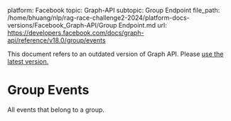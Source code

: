 platform: Facebook
topic: Graph-API
subtopic: Group Endpoint
file_path: /home/bhuang/nlp/rag-race-challenge2-2024/platform-docs-versions/Facebook_Graph-API/Group Endpoint.md
url: https://developers.facebook.com/docs/graph-api/reference/v18.0/group/events

This document refers to an outdated version of Graph API. Please [use the latest version.](https://developers.facebook.com/docs/graph-api/reference/v19.0/group/events)

# Group Events

All events that belong to a group.